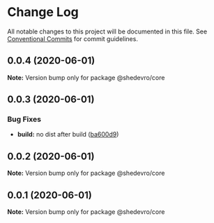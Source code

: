 # Change Log

All notable changes to this project will be documented in this file.
See [Conventional Commits](https://conventionalcommits.org) for commit guidelines.

## 0.0.4 (2020-06-01)

**Note:** Version bump only for package @shedevro/core





## 0.0.3 (2020-06-01)


### Bug Fixes

* **build:** no dist after build ([ba600d9](https://github.com/Shedevro/web-utils/commit/ba600d9b4aa68daf8856e1b86344591417ba280d))





## 0.0.2 (2020-06-01)

**Note:** Version bump only for package @shedevro/core





## 0.0.1 (2020-06-01)

**Note:** Version bump only for package @shedevro/core
